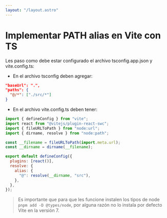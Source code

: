 ```yaml
---
layout: "/layout.astro"
---
```


# Implementar PATH alias en Vite con TS

Les paso como debe estar configurado el archivo tsconfig.app.json y vite.config.ts:

- En el archivo tsconfig deben agregar: 

```json
"baseUrl": ".",
"paths": {
  "@/*": ["./src/*"]
}
```

- En el archivo vite.config.ts deben tener:

```js
import { defineConfig } from "vite";
import react from "@vitejs/plugin-react-swc";
import { fileURLToPath } from "node:url";
import { dirname, resolve } from "node:path";

const __filename = fileURLToPath(import.meta.url);
const __dirname = dirname(__filename);

export default defineConfig({
  plugins: [react()],
  resolve: {
    alias: {
      "@": resolve(__dirname, "src"),
    },
  },
});
```

> Es importante que para que les funcione instalen los tipos de node `pnpm add -D @types/node`, por alguna razón no lo instala por defecto Vite en la versión 7.
